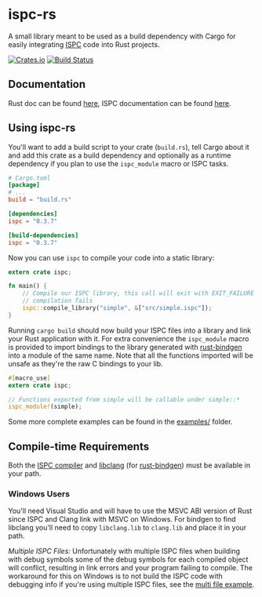 # ispc-rs

A small library meant to be used as a build dependency with Cargo for easily
integrating [ISPC](https://ispc.github.io/) code into Rust projects.

[![Crates.io](https://img.shields.io/crates/v/ispc.svg)](https://crates.io/crates/ispc)
[![Build Status](https://travis-ci.org/Twinklebear/ispc-rs.svg?branch=master)](https://travis-ci.org/Twinklebear/ispc-rs)

## Documentation

Rust doc can be found [here](http://www.willusher.io/ispc-rs/ispc), ISPC documentation can
be found [here](https://ispc.github.io).

## Using ispc-rs

You'll want to add a build script to your crate (`build.rs`), tell Cargo about it and add this crate
as a build dependency and optionally as a runtime dependency if you plan to use the `ispc_module` macro
or ISPC tasks.

```toml
# Cargo.toml
[package]
# ...
build = "build.rs"

[dependencies]
ispc = "0.3.7"

[build-dependencies]
ispc = "0.3.7"
```

Now you can use `ispc` to compile your code into a static library:

```rust
extern crate ispc;

fn main() {
	// Compile our ISPC library, this call will exit with EXIT_FAILURE if
	// compilation fails
	ispc::compile_library("simple", &["src/simple.ispc"]);
}
```

Running `cargo build` should now build your ISPC files into a library and link your Rust
application with it. For extra convenience the `ispc_module` macro is provided to import
bindings to the library generated with [rust-bindgen](https://github.com/crabtw/rust-bindgen)
into a module of the same name. Note that all the functions imported will be unsafe as they're
the raw C bindings to your lib.

```rust
#[macro_use]
extern crate ispc;

// Functions exported from simple will be callable under simple::*
ispc_module!(simple);
```

Some more complete examples can be found in the [examples/](examples/) folder.

## Compile-time Requirements

Both the [ISPC compiler](https://ispc.github.io/) and [libclang](http://clang.llvm.org/)
(for [rust-bindgen](https://github.com/crabtw/rust-bindgen)) must be available in your path.

### Windows Users

You'll need Visual Studio and will have to use the MSVC ABI version of Rust since ISPC
and Clang link with MSVC on Windows. For bindgen to find libclang you'll need to copy
`libclang.lib` to `clang.lib` and place it in your path.

*Multiple ISPC Files:* Unfortunately with multiple ISPC files when building with debug symbols
some of the debug symbols for each compiled object will conflict, resulting in link errors and
your program failing to compile. The workaround for this on Windows is to not build the ISPC
code with debugging info if you're using multiple ISPC files, see the [multi file example](examples/multi_file).

